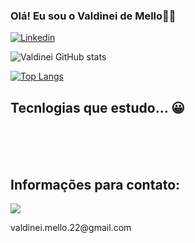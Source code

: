 ### Olá! Eu sou o Valdinei de Mello🙋‍♂️

[![Linkedin](https://img.shields.io/badge/LinkedIn-0077B5?style=for-the-badge&logo=linkedin&logoColor=white)](https://www.linkedin.com/in/valdinei-mello-361813135/)

![Valdinei GitHub stats](https://github-readme-stats.vercel.app/api?username=valdinei-mello&show_icons=true&theme=blue-green)

[![Top Langs](https://github-readme-stats.vercel.app/api/top-langs/?username=valdinei-mello&theme=blue-green)](https://github.com/anuraghazra/github-readme-stats)

## Tecnlogias que estudo... 😀

<div style="display: inline_block"><br/>
  <img aligh="center" alt="" src="https://img.shields.io/badge/Angular-DD0031?style=for-the-badge&logo=angular&logoColor=white"/>
  <img aligh="center" alt="" src="https://img.shields.io/badge/JavaScript-F7DF1E?style=for-the-badge&logo=javascript&logoColor=black"/>
  <img aligh="center" alt="" src="https://img.shields.io/badge/Python-14354C?style=for-the-badge&logo=python&logoColor=white"/>
  <img aligh="center" alt="" src="https://img.shields.io/badge/.NET-5C2D91?style=for-the-badge&logo=.net&logoColor=white"/>
  <img aligh="center" alt="" src="https://img.shields.io/badge/CSS3-1572B6?style=for-the-badge&logo=css3&logoColor=white"/>
  <img aligh="center" alt="" src="https://img.shields.io/badge/TypeScript-007ACC?style=for-the-badge&logo=typescript&logoColor=white"/>
  <img aligh="center" alt="" src="https://img.shields.io/badge/HTML5-E34F26?style=for-the-badge&logo=html5&logoColor=white"/>
  <img aligh="center" alt="" src="https://img.shields.io/badge/MySQL-00000F?style=for-the-badge&logo=mysql&logoColor=white"/>
  <img aligh="center" alt="" src="https://img.shields.io/badge/GitHub-100000?style=for-the-badge&logo=github&logoColor=white"/>
  
  
</div><br/>

## Informações para contato:
<div style="display: inline_block">
<img src="https://img.shields.io/badge/Gmail-D14836?style=for-the-badge&logo=gmail&logoColor=white"/> 
  <p>valdinei.mello.22@gmail.com</p>
</div>
